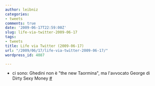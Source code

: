 ```yaml
---
author: leibniz
categories:
- tweets
comments: true
date: '2009-06-17T22:59:00Z'
slug: life-via-twitter-2009-06-17
tags:
- tweets
title: Life via Twitter (2009-06-17)
url: "/2009/06/17/life-via-twitter-2009-06-17/"
wordpress_id: 4087

---
```

* ci sono: Ghedini non  è "the new Taormina", ma l'avvocato George di Dirty Sexy Money [#](https://twitter.com/leibniz/statuses/2206257209)


